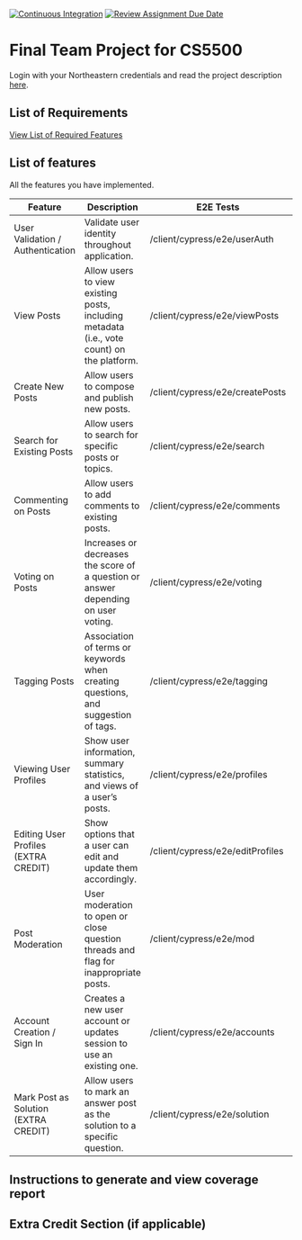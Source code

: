 [![Continuous Integration](https://github.com/CSE-316-Software-Development/final-project-marko-thean/actions/workflows/ci.yml/badge.svg)](https://github.com/CSE-316-Software-Development/final-project-marko-thean/actions/workflows/ci.yml)
[![Review Assignment Due Date](https://classroom.github.com/assets/deadline-readme-button-24ddc0f5d75046c5622901739e7c5dd533143b0c8e959d652212380cedb1ea36.svg)](https://classroom.github.com/a/37vDen4S)
# Final Team Project for CS5500

Login with your Northeastern credentials and read the project description [here](https://northeastern-my.sharepoint.com/:w:/g/personal/j_mitra_northeastern_edu/ETUqq9jqZolOr0U4v-gexHkBbCTAoYgTx7cUc34ds2wrTA?e=URQpeI).

## List of Requirements
[View List of Required Features](https://docs.google.com/document/d/1GK8ENPpDvcV6Z5iWohmAPjmR76EHyWVnKtPXWwGFc5w/edit?usp=sharing)

## List of features

All the features you have implemented. 

| Feature                              | Description                                                                                | E2E Tests                        | Component Tests                        | Jest Tests                                                                                         |
|--------------------------------------|--------------------------------------------------------------------------------------------|----------------------------------|----------------------------------------|----------------------------------------------------------------------------------------------------|
| User Validation / Authentication     | Validate user identity throughout application.                                             | /client/cypress/e2e/userAuth     | /client/cypress/component/userAuth     | '/user/validateAuth' & '/user/csrf-token': /server/tests/accounts                                  |
| View Posts                           | Allow users to view existing posts, including metadata (i.e., vote count) on the platform. | /client/cypress/e2e/viewPosts    | /client/cypress/component/viewPosts    | '/question/getQuestion' & '/question/getQuestionByID/:qid': /server/tests/viewPosts                |
| Create New Posts                     | Allow users to compose and publish new posts.                                              | /client/cypress/e2e/createPosts  | /client/cypress/component/createPosts  | '/question/addQuestion' & '/answer/addAnswer': /server/tests/createPosts                           |
| Search for Existing Posts            | Allow users to search for specific posts or topics.                                        | /client/cypress/e2e/search       | /client/cypress/component/search       | '/question/getQuestion': /server/tests/search                                                      |
| Commenting on Posts                  | Allow users to add comments to existing posts.                                             | /client/cypress/e2e/comments     | /client/cypress/component/comments     | '/comment/addCommentToQuestion' & '/comment/addCommentToAnswer': /server/tests/comments            |
| Voting on Posts                      | Increases or decreases the score of a question or answer depending on user voting.         | /client/cypress/e2e/voting       | /client/cypress/component/voting       | '/vote/addVoteTo{Question/Answer/Comment}': /server/tests/voting                                   |
| Tagging Posts                        | Association of terms or keywords when creating questions, and suggestion of tags.          | /client/cypress/e2e/tagging      | /client/cypress/component/tagging      | '/question/addQuestion': /server/tests/createPosts                                                 |
| Viewing User Profiles                | Show user information, summary statistics, and views of a user’s posts.                    | /client/cypress/e2e/profiles     | /client/cypress/component/profiles     | '/profile/view/:uid': /server/tests/profiles                                                       |
| Editing User Profiles (EXTRA CREDIT) | Show options that a user can edit and update them accordingly.                             | /client/cypress/e2e/editProfiles | /client/cypress/component/editProfiles | '/profile/edit': /server/tests/profiles                                                            |
| Post Moderation                      | User moderation to open or close question threads and flag for inappropriate posts.        | /client/cypress/e2e/mod          | /client/cypress/component/mod          | '/vote/addVoteTo{Question/Answer/Comment}' & '/isAuthorizedToVote/:voteType': /server/tests/voting |
| Account Creation / Sign In           | Creates a new user account or updates session to use an existing one.                      | /client/cypress/e2e/accounts     | /client/cypress/component/accounts     | '/user/login' & '/user/logout' & '/user/signUp': /server/tests/accounts                            |
| Mark Post as Solution (EXTRA CREDIT) | Allow users to mark an answer post as the solution to a specific question.                 | /client/cypress/e2e/solution     | /client/cypress/component/solution     | '/answer/markAnswerAsSolution': /server/tests/solution                                             |


## Instructions to generate and view coverage report 

## Extra Credit Section (if applicable)